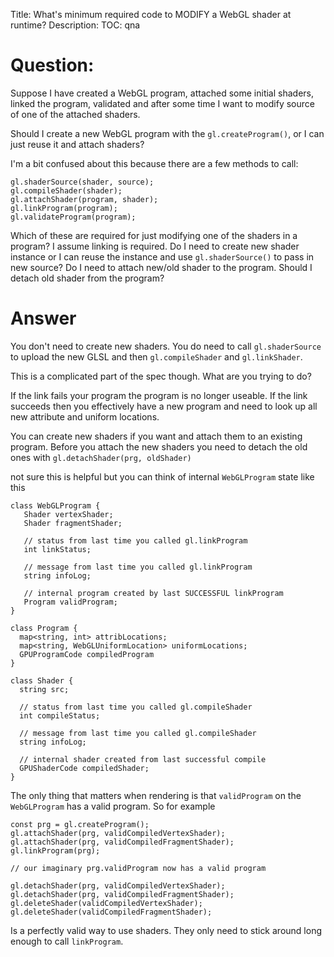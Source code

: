 Title: What's minimum required code to MODIFY a WebGL shader at runtime?
Description:
TOC: qna

# Question:

Suppose I have created a WebGL program, attached some initial shaders, linked the program, validated and after some time I want to modify source of one of the attached shaders. 

Should I create a new WebGL program with the `gl.createProgram()`, or I can just reuse it and attach shaders?

I'm a bit confused about this because there are a few methods to call:

    gl.shaderSource(shader, source);
    gl.compileShader(shader);
    gl.attachShader(program, shader);
    gl.linkProgram(program);
    gl.validateProgram(program);

Which of these are required for just modifying one of the shaders in a program? I assume linking is required. Do I need to create new shader instance or I can reuse the instance and use `gl.shaderSource()` to pass in new source? Do I need to attach new/old shader to the program. Should I detach old shader from the program?

# Answer

You don't need to create new shaders. You do need to call `gl.shaderSource` to upload the new GLSL and then `gl.compileShader` and `gl.linkShader`.

This is a complicated part of the spec though. What are you trying to do?

If the link fails your program the program is no longer useable. If the link succeeds then you effectively have a new program and need to look up all new attribute and uniform locations.

You can create new shaders if you want and attach them to an existing program. Before you attach the new shaders you need to detach the old ones with `gl.detachShader(prg, oldShader)`

not sure this is helpful but you can think of internal `WebGLProgram` state like this

```
class WebGLProgram {
   Shader vertexShader;
   Shader fragmentShader;

   // status from last time you called gl.linkProgram
   int linkStatus;

   // message from last time you called gl.linkProgram  
   string infoLog;

   // internal program created by last SUCCESSFUL linkProgram
   Program validProgram; 
}

class Program {
  map<string, int> attribLocations;
  map<string, WebGLUniformLocation> uniformLocations;
  GPUProgramCode compiledProgram
}

class Shader {
  string src;

  // status from last time you called gl.compileShader
  int compileStatus;

  // message from last time you called gl.compileShader  
  string infoLog;

  // internal shader created from last successful compile
  GPUShaderCode compiledShader;
}
```

The only thing that matters when rendering is that `validProgram` on the `WebGLProgram` has a valid program. So for example

    const prg = gl.createProgram();
    gl.attachShader(prg, validCompiledVertexShader);
    gl.attachShader(prg, validCompiledFragmentShader);
    gl.linkProgram(prg);   

    // our imaginary prg.validProgram now has a valid program

    gl.detachShader(prg, validCompiledVertexShader);
    gl.detachShader(prg, validCompiledFragmentShader);
    gl.deleteShader(validCompiledVertexShader);
    gl.deleteShader(validCompiledFragmentShader);

Is a perfectly valid way to use shaders. They only need to stick around long enough to call `linkProgram`.

